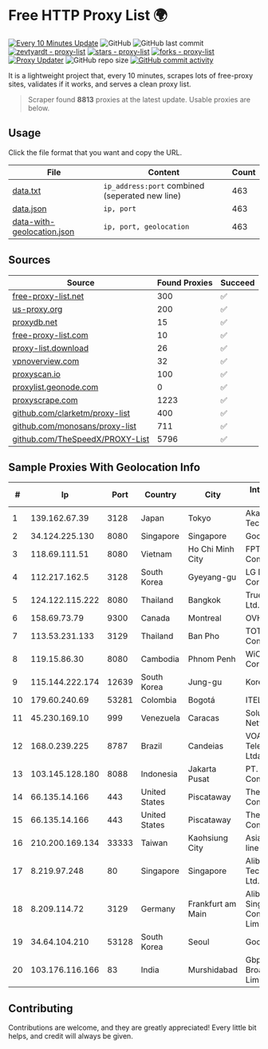 
# Free HTTP Proxy List 🌍

[![Every 10 Minutes Update](https://github.com/mertguvencli/http-proxy-list/actions/workflows/main.yml/badge.svg?branch=main)](https://github.com/mertguvencli/http-proxy-list/actions/workflows/main.yml)
![GitHub](https://img.shields.io/github/license/mertguvencli/http-proxy-list)
![GitHub last commit](https://img.shields.io/github/last-commit/mertguvencli/http-proxy-list)
[![zevtyardt - proxy-list](https://img.shields.io/static/v1?label=zevtyardt&message=proxy-list&color=blue&logo=github)](https://github.com/zevtyardt/proxy-list "Go to GitHub repo")
[![stars - proxy-list](https://img.shields.io/github/stars/zevtyardt/proxy-list?style=social)](https://github.com/zevtyardt/proxy-list)
[![forks - proxy-list](https://img.shields.io/github/forks/zevtyardt/proxy-list?style=social)](https://github.com/zevtyardt/proxy-list)
[![Proxy Updater](https://github.com/zevtyardt/proxy-list/workflows/Proxy%20Updater/badge.svg)](https://github.com/zevtyardt/proxy-list/actions?query=workflow:"Proxy+Updater")
![GitHub repo size](https://img.shields.io/github/repo-size/zevtyardt/proxy-list)
[![GitHub commit activity](https://img.shields.io/github/commit-activity/m/zevtyardt/proxy-list?logo=commits)](https://github.com/zevtyardt/proxy-list/commits/main)

It is a lightweight project that, every 10 minutes, scrapes lots of free-proxy sites, validates if it works, and serves a clean proxy list.

> Scraper found **8813** proxies at the latest update. Usable proxies are below.

## Usage

Click the file format that you want and copy the URL.

|File|Content|Count|
|----|-------|-----|
|[data.txt](https://raw.githubusercontent.com/mertguvencli/http-proxy-list/main/proxy-list/data.txt)|`ip_address:port` combined (seperated new line)|463|
|[data.json](https://raw.githubusercontent.com/mertguvencli/http-proxy-list/main/proxy-list/data.json)|`ip, port`|463|
|[data-with-geolocation.json](https://raw.githubusercontent.com/mertguvencli/http-proxy-list/main/proxy-list/data-with-geolocation.json)|`ip, port, geolocation`|463|

## Sources

|Source|Found Proxies|Succeed|
|------|-------------|-------|
|[free-proxy-list.net](https://free-proxy-list.net)|300|✅|
|[us-proxy.org](https://www.us-proxy.org)|200|✅|
|[proxydb.net](http://proxydb.net)|15|✅|
|[free-proxy-list.com](https://free-proxy-list.com/?page=&port=&type%5B%5D=http&type%5B%5D=https&up_time=0&search=Search)|10|✅|
|[proxy-list.download](https://www.proxy-list.download/HTTP)|26|✅|
|[vpnoverview.com](https://vpnoverview.com/privacy/anonymous-browsing/free-proxy-servers)|32|✅|
|[proxyscan.io](https://www.proxyscan.io)|100|✅|
|[proxylist.geonode.com](https://proxylist.geonode.com/api/proxy-list?limit=300&page=1&sort_by=lastChecked&sort_type=desc&protocols=http,https)|0|✅|
|[proxyscrape.com](https://api.proxyscrape.com/v2/?request=displayproxies&protocol=http&timeout=10000&country=all&ssl=all&anonymity=all)|1223|✅|
|[github.com/clarketm/proxy-list](https://raw.githubusercontent.com/clarketm/proxy-list/master/proxy-list-raw.txt)|400|✅|
|[github.com/monosans/proxy-list](https://raw.githubusercontent.com/monosans/proxy-list/main/proxies/http.txt)|711|✅|
|[github.com/TheSpeedX/PROXY-List](https://raw.githubusercontent.com/TheSpeedX/PROXY-List/master/http.txt)|5796|✅|


## Sample Proxies With Geolocation Info

|#|Ip|Port|Country|City|Internet Service Provider|
|-|--|----|-------|----|-------------------------|
|1|139.162.67.39|3128|Japan|Tokyo|Akamai Technologies, Inc.|
|2|34.124.225.130|8080|Singapore|Singapore|Google LLC|
|3|118.69.111.51|8080|Vietnam|Ho Chi Minh City|FPT Telecom Company|
|4|112.217.162.5|3128|South Korea|Gyeyang-gu|LG DACOM Corporation|
|5|124.122.115.222|8080|Thailand|Bangkok|True Internet Co., Ltd.|
|6|158.69.73.79|9300|Canada|Montreal|OVH SAS|
|7|113.53.231.133|3129|Thailand|Ban Pho|TOT Public Company Limited|
|8|119.15.86.30|8080|Cambodia|Phnom Penh|WiCAM Corporation Ltd|
|9|115.144.222.174|12639|South Korea|Jung-gu|Korea Telecom|
|10|179.60.240.69|53281|Colombia|Bogotá|ITELKOM|
|11|45.230.169.10|999|Venezuela|Caracas|Soluciones DCN Network C.A|
|12|168.0.239.225|8787|Brazil|Candeias|VOANET Telecomunicações Ltda.|
|13|103.145.128.180|8088|Indonesia|Jakarta Pusat|PT. Indonesia Comnets Plus|
|14|66.135.14.166|443|United States|Piscataway|The Constant Company, LLC|
|15|66.135.14.166|443|United States|Piscataway|The Constant Company, LLC|
|16|210.200.169.134|33333|Taiwan|Kaohsiung City|Asia Pacific On-line Services Inc.|
|17|8.219.97.248|80|Singapore|Singapore|Alibaba (US) Technology Co., Ltd.|
|18|8.209.114.72|3129|Germany|Frankfurt am Main|Alibaba.com Singapore E-Commerce Private Limited|
|19|34.64.104.210|53128|South Korea|Seoul|Google LLC|
|20|103.176.116.166|83|India|Murshidabad|Gbpl Global Broadband Private Limited|



## Contributing

Contributions are welcome, and they are greatly appreciated! Every
little bit helps, and credit will always be given.

